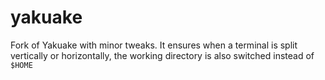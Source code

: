 # yakuake
Fork of Yakuake with minor tweaks. It ensures when a terminal is split vertically or horizontally, the working directory is also switched instead of `$HOME` 
